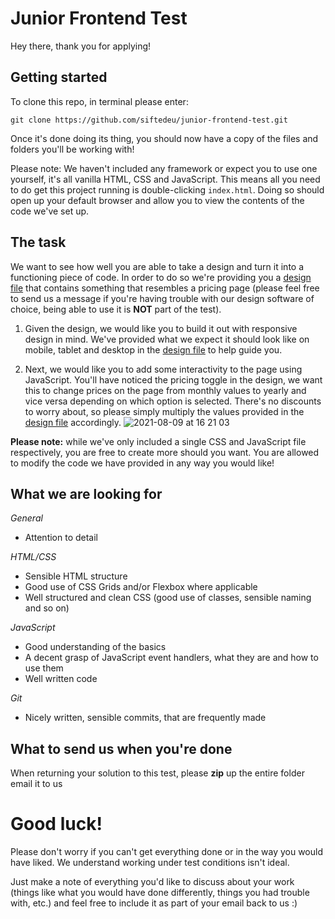 # Junior Frontend Test

Hey there, thank you for applying!

## Getting started

To clone this repo, in terminal please enter:
```
git clone https://github.com/siftedeu/junior-frontend-test.git
```

Once it's done doing its thing, you should now have a copy of the files and folders you'll be working with!

Please note: We haven't included any framework or expect you to use one yourself, it's all vanilla HTML, CSS and JavaScript. This means all you need to do get this project running is double-clicking `index.html`. Doing so should open up your default browser and allow you to view the contents of the code we've set up.

## The task

We want to see how well you are able to take a design and turn it into a functioning piece of code. In order to do so we're providing you a [design file](https://www.figma.com/file/lYwdJxRgjCwHlSmxxTtaFG/Sifted-FE-Tech-Test-Junior) that contains something that resembles a pricing page (please feel free to send us a message if you're having trouble with our design software of choice, being able to use it is **NOT** part of the test).

1. Given the design, we would like you to build it out with responsive design in mind. We've provided what we expect it should look like on mobile, tablet and desktop in the [design file](https://www.figma.com/file/lYwdJxRgjCwHlSmxxTtaFG/Sifted-FE-Tech-Test-Junior) to help guide you.

2. Next, we would like you to add some interactivity to the page using JavaScript. You'll have noticed the pricing toggle in the design, we want this to change prices on the page from monthly values to yearly and vice versa depending on which option is selected. There's no discounts to worry about, so please simply multiply the values provided in the [design file](https://www.figma.com/file/lYwdJxRgjCwHlSmxxTtaFG/Sifted-FE-Tech-Test-Junior) accordingly.
![2021-08-09 at 16 21 03](https://user-images.githubusercontent.com/458311/128731107-f09cabd8-0585-4162-aa27-445e7f15d4a7.png)

**Please note:** while we've only included a single CSS and JavaScript file respectively, you are free to create more should you want. You are allowed to modify the code we have provided in any way you would like!

## What we are looking for

_General_
- Attention to detail

_HTML/CSS_
- Sensible HTML structure
- Good use of CSS Grids and/or Flexbox where applicable
- Well structured and clean CSS (good use of classes, sensible naming and so on)

_JavaScript_
- Good understanding of the basics
- A decent grasp of JavaScript event handlers, what they are and how to use them
- Well written code

_Git_
- Nicely written, sensible commits, that are frequently made


## What to send us when you're done

When returning your solution to this test, please **zip** up the entire folder email it to us

# Good luck!

Please don't worry if you can't get everything done or in the way you would have liked. We understand working under test conditions isn't ideal.

Just make a note of everything you'd like to discuss about your work (things like what you would have done differently, things you had trouble with, etc.) and feel free to include it as part of your email back to us :)
